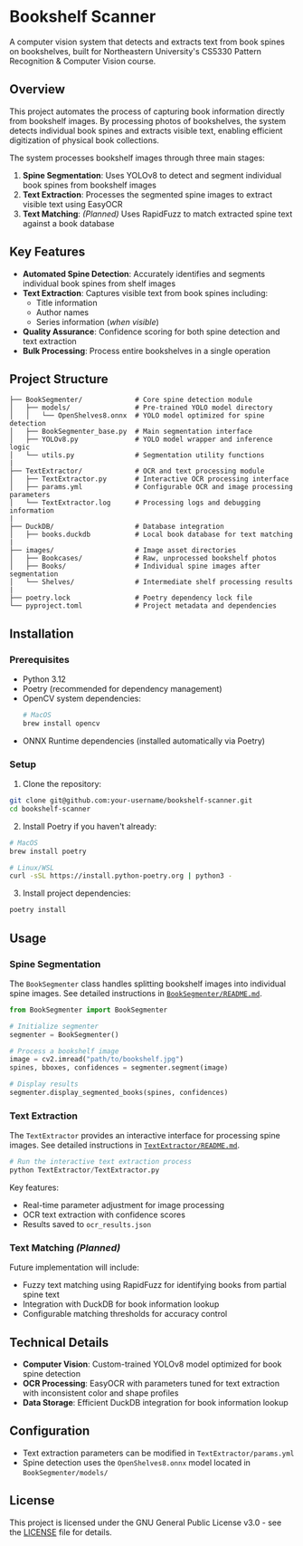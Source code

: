 # Bookshelf Scanner

A computer vision system that detects and extracts text from book spines on bookshelves, built for Northeastern University's CS5330 Pattern Recognition & Computer Vision course.

## Overview

This project automates the process of capturing book information directly from bookshelf images. By processing photos of bookshelves, the system detects individual book spines and extracts visible text, enabling efficient digitization of physical book collections.

The system processes bookshelf images through three main stages:

1. **Spine Segmentation**: Uses YOLOv8 to detect and segment individual book spines from bookshelf images
2. **Text Extraction**: Processes the segmented spine images to extract visible text using EasyOCR
3. **Text Matching**: *(Planned)* Uses RapidFuzz to match extracted spine text against a book database

## Key Features

- **Automated Spine Detection**: Accurately identifies and segments individual book spines from shelf images
- **Text Extraction**: Captures visible text from book spines including:
  - Title information
  - Author names
  - Series information (*when visible*)
- **Quality Assurance**: Confidence scoring for both spine detection and text extraction
- **Bulk Processing**: Process entire bookshelves in a single operation

## Project Structure

```
├── BookSegmenter/             # Core spine detection module
│   ├── models/                # Pre-trained YOLO model directory
│   │   └── OpenShelves8.onnx  # YOLO model optimized for spine detection
│   ├── BookSegmenter_base.py  # Main segmentation interface
│   ├── YOLOv8.py              # YOLO model wrapper and inference logic
│   └── utils.py               # Segmentation utility functions
|
├── TextExtractor/             # OCR and text processing module
│   ├── TextExtractor.py       # Interactive OCR processing interface
│   ├── params.yml             # Configurable OCR and image processing parameters
│   └── TextExtractor.log      # Processing logs and debugging information
|
├── DuckDB/                    # Database integration
│   ├── books.duckdb           # Local book database for text matching
|
├── images/                    # Image asset directories
│   ├── Bookcases/             # Raw, unprocessed bookshelf photos
│   ├── Books/                 # Individual spine images after segmentation
│   └── Shelves/               # Intermediate shelf processing results
|
├── poetry.lock                # Poetry dependency lock file
└── pyproject.toml             # Project metadata and dependencies
```

## Installation

### Prerequisites

- Python 3.12
- Poetry (recommended for dependency management)
- OpenCV system dependencies:
  ```bash
  # MacOS
  brew install opencv
  ```
- ONNX Runtime dependencies (installed automatically via Poetry)

### Setup

1. Clone the repository:
```bash
git clone git@github.com:your-username/bookshelf-scanner.git
cd bookshelf-scanner
```

2. Install Poetry if you haven't already:
```bash
# MacOS
brew install poetry

# Linux/WSL
curl -sSL https://install.python-poetry.org | python3 -
```

3. Install project dependencies:
```bash
poetry install
```

## Usage

### Spine Segmentation

The `BookSegmenter` class handles splitting bookshelf images into individual spine images. See detailed instructions in [`BookSegmenter/README.md`](./BookSegmenter/README.md).

```python
from BookSegmenter import BookSegmenter

# Initialize segmenter
segmenter = BookSegmenter()

# Process a bookshelf image
image = cv2.imread("path/to/bookshelf.jpg")
spines, bboxes, confidences = segmenter.segment(image)

# Display results
segmenter.display_segmented_books(spines, confidences)
```

### Text Extraction

The `TextExtractor` provides an interactive interface for processing spine images. See detailed instructions in [`TextExtractor/README.md`](./TextExtractor/README.md).

```python
# Run the interactive text extraction process
python TextExtractor/TextExtractor.py
```

Key features:
- Real-time parameter adjustment for image processing
- OCR text extraction with confidence scores
- Results saved to `ocr_results.json`

### Text Matching *(Planned)*

Future implementation will include:
- Fuzzy text matching using RapidFuzz for identifying books from partial spine text
- Integration with DuckDB for book information lookup
- Configurable matching thresholds for accuracy control

## Technical Details

- **Computer Vision**: Custom-trained YOLOv8 model optimized for book spine detection
- **OCR Processing**: EasyOCR with parameters tuned for text extraction with inconsistent color and shape profiles
- **Data Storage**: Efficient DuckDB integration for book information lookup

## Configuration

- Text extraction parameters can be modified in `TextExtractor/params.yml`
- Spine detection uses the `OpenShelves8.onnx` model located in `BookSegmenter/models/`

## License

This project is licensed under the GNU General Public License v3.0 - see the [LICENSE](LICENSE) file for details.